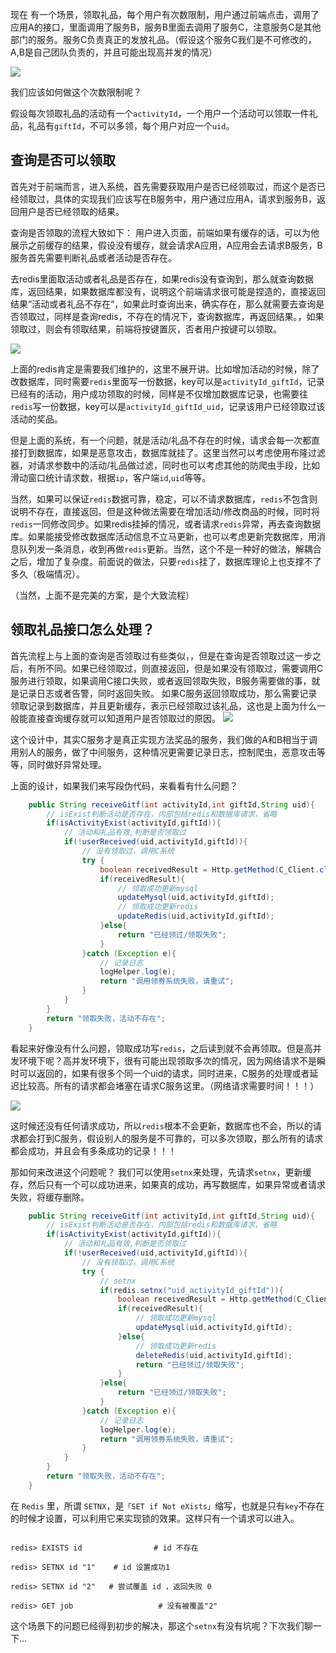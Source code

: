 现在 有一个场景，领取礼品，每个用户有次数限制，用户通过前端点击，调用了应用A的接口，里面调用了服务B，服务B里面去调用了服务C，注意服务C是其他部门的服务。服务C负责真正的发放礼品。（假设这个服务C我们是不可修改的，A,B是自己团队负责的，并且可能出现高并发的情况）

![](https://markdownpicture.oss-cn-qingdao.aliyuncs.com/20210226212257.png)

我们应该如何做这个次数限制呢？

假设每次领取礼品的活动有一个`activityId`，一个用户一个活动可以领取一件礼品，礼品有`giftId`，不可以多领，每个用户对应一个`uid`。


## 查询是否可以领取
首先对于前端而言，进入系统，首先需要获取用户是否已经领取过，而这个是否已经领取过，具体的实现我们应该写在B服务中，用户通过应用A，请求到服务B，返回用户是否已经领取的结果。

查询是否领取的流程大致如下：
用户进入页面，前端如果有缓存的话，可以为他展示之前缓存的结果，假设没有缓存，就会请求A应用，A应用会去请求B服务，B服务首先需要判断礼品或者活动是否存在。

去redis里面取活动或者礼品是否存在，如果redis没有查询到，那么就查询数据库，返回结果，如果数据库都没有，说明这个前端请求很可能是捏造的，直接返回结果“活动或者礼品不存在”，如果此时查询出来，确实存在，那么就需要去查询是否领取过，同样是查询redis，不存在的情况下，查询数据库，再返回结果。，如果领取过，则会有领取结果，前端将按键置灰，否者用户按键可以领取。

![](https://markdownpicture.oss-cn-qingdao.aliyuncs.com/20210226214848.png)

上面的redis肯定是需要我们维护的，这里不展开讲。比如增加活动的时候，除了改数据库，同时需要`redis`里面写一份数据，key可以是`activityId_giftId`，记录已经有的活动，用户成功领取的时候，同样是不仅增加数据库记录，也需要往`redis`写一份数据，key可以是`activityId_giftId_uid`，记录该用户已经领取过该活动的奖品。

但是上面的系统，有一个问题，就是活动/礼品不存在的时候，请求会每一次都直接打到数据库，如果是恶意攻击，数据库就挂了。这里当然可以考虑使用布隆过滤器，对请求参数中的活动/礼品做过滤，同时也可以考虑其他的防爬虫手段，比如滑动窗口统计请求数，根据`ip`，客户端`id`,`uid`等等。

当然，如果可以保证`redis`数据可靠，稳定，可以不请求数据库，`redis`不包含则说明不存在，直接返回。但是这种做法需要在增加活动/修改商品的时候，同时将`redis`一同修改同步。如果redis挂掉的情况，或者请求`redis`异常，再去查询数据库。如果能接受修改数据库活动信息不立马更新，也可以考虑更新完数据库，用消息队列发一条消息，收到再做`redis`更新。当然，这个不是一种好的做法，解耦合之后，增加了复杂度。前面说的做法，只要`redis`挂了，数据库理论上也支撑不了多久（极端情况）。

（当然，上面不是完美的方案，是个大致流程）

## 领取礼品接口怎么处理？

首先流程上与上面的查询是否领取过有些类似，，但是在查询是否领取过这一步之后，有所不同。如果已经领取过，则直接返回，但是如果没有领取过，需要调用C服务进行领取，如果调用C接口失败，或者返回领取失败，B服务需要做的事，就是记录日志或者告警，同时返回失败。
如果C服务返回领取成功，那么需要记录领取记录到数据库，并且更新缓存，表示已经领取过该礼品，这也是上面为什么一般能直接查询缓存就可以知道用户是否领取过的原因。
![](https://markdownpicture.oss-cn-qingdao.aliyuncs.com/20210226230957.png)

这个设计中，其实C服务才是真正实现方法奖品的服务，我们做的A和B相当于调用别人的服务，做了中间服务，这种情况更需要记录日志，控制爬虫，恶意攻击等等，同时做好异常处理。

上面的设计，如果我们来写段伪代码，来看看有什么问题？

```java
    public String receiveGitf(int activityId,int giftId,String uid){
        // isExist判断活动是否存在，内部包括redis和数据库请求，省略
        if(isActivityExist(activityId,giftId)){
            // 活动和礼品有效,判断是否领取过
            if(!userReceived(uid,activityId,giftId)){
                // 没有领取过，调用C系统
                try {
                    boolean receivedResult = Http.getMethod(C_Client.class, "distributeGift");
                    if(receivedResult){
                        // 领取成功更新mysql
                        updateMysql(uid,activityId,giftId);
                        // 领取成功更新redis
                        updateRedis(uid,activityId,giftId);
                    }else{
                        return "已经领过/领取失败";
                    }
                }catch (Exception e){
                    // 记录日志
                    logHelper.log(e);
                    return "调用领券系统失败，请重试";
                }
            }
        }
        return "领取失败，活动不存在";
    }
```

看起来好像没有什么问题，领取成功写`redis`，之后读到就不会再领取。但是高并发环境下呢？高并发环境下，很有可能出现领取多次的情况，因为网络请求不是瞬时可以返回的，如果有很多个同一个uid的请求，同时进来，C服务的处理或者延迟比较高。所有的请求都会堵塞在请求C服务这里。（网络请求需要时间！！！）

![](https://markdownpicture.oss-cn-qingdao.aliyuncs.com/20210226233336.png)

这时候还没有任何请求成功，所以`redis`根本不会更新，数据库也不会，所以的请求都会打到C服务，假设别人的服务是不可靠的，可以多次领取，那么所有的请求都会成功，并且会有多条成功的记录！！！

那如何来改进这个问题呢？
我们可以使用`setnx`来处理，先请求`setnx`，更新缓存，然后只有一个可以成功进来，如果真的成功，再写数据库，如果异常或者请求失败，将缓存删除。

```java
    public String receiveGitf(int activityId,int giftId,String uid){
        // isExist判断活动是否存在，内部包括redis和数据库请求，省略
        if(isActivityExist(activityId,giftId)){
            // 活动和礼品有效,判断是否领取过
            if(!userReceived(uid,activityId,giftId)){
                // 没有领取过，调用C系统
                try {
                    // setnx
                    if(redis.setnx("uid_activityId_giftId")){
                        boolean receivedResult = Http.getMethod(C_Client.class, "distributeGift");
                        if(receivedResult){
                            // 领取成功更新mysql
                            updateMysql(uid,activityId,giftId);
                        }else{
                            // 领取成功更新redis
                            deleteRedis(uid,activityId,giftId);
                            return "已经领过/领取失败";
                        }
                    }else{
                        return "已经领过/领取失败";
                    }
                }catch (Exception e){
                    // 记录日志
                    logHelper.log(e);
                    return "调用领券系统失败，请重试";
                }
            }
        }
        return "领取失败，活动不存在";
    }
```

在 `Redis` 里，所谓 `SETNX`，是`「SET if Not eXists」`缩写，也就是只有`key`不存在的时候才设置，可以利用它来实现锁的效果。这样只有一个请求可以进入。
```shell

redis> EXISTS id                # id 不存在

redis> SETNX id "1"    # id 设置成功1

redis> SETNX id "2"   # 尝试覆盖 id ，返回失败 0

redis> GET job                   # 没有被覆盖"2"
```

这个场景下的问题已经得到初步的解决，那这个`setnx`有没有坑呢？下次我们聊一下...